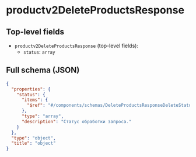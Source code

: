 # productv2DeleteProductsResponse

## Top-level fields
- `productv2DeleteProductsResponse` (top-level fields):
  - `status`: `array`

## Full schema (JSON)
```json
{
  "properties": {
    "status": {
      "items": {
        "$ref": "#/components/schemas/DeleteProductsResponseDeleteStatus"
      },
      "type": "array",
      "description": "Статус обработки запроса."
    }
  },
  "type": "object",
  "title": "object"
}
```
